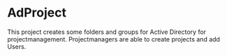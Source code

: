 # AdProject

This project creates some folders and groups for Active Directory for projectmanagement.
Projectmanagers are able to create projects and add Users.
